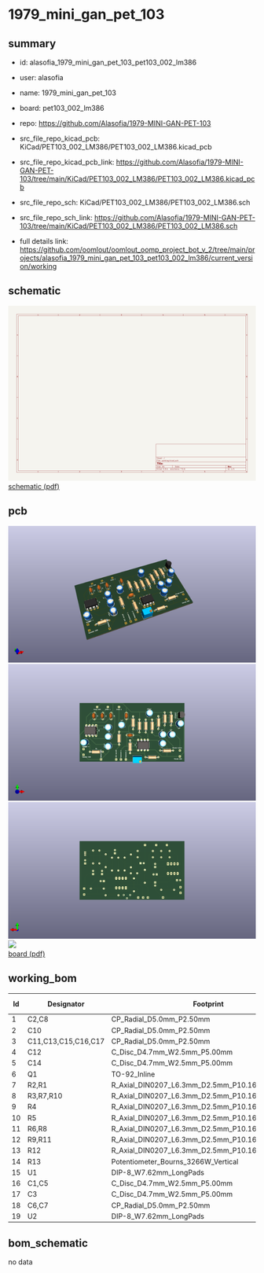 # 1979_mini_gan_pet_103
 
## summary 
* id: alasofia_1979_mini_gan_pet_103_pet103_002_lm386
* user: alasofia
* name: 1979_mini_gan_pet_103
* board: pet103_002_lm386
* repo: https://github.com/Alasofia/1979-MINI-GAN-PET-103
* src_file_repo_kicad_pcb: KiCad/PET103_002_LM386/PET103_002_LM386.kicad_pcb
* src_file_repo_kicad_pcb_link: https://github.com/Alasofia/1979-MINI-GAN-PET-103/tree/main/KiCad/PET103_002_LM386/PET103_002_LM386.kicad_pcb


* src_file_repo_sch: KiCad/PET103_002_LM386/PET103_002_LM386.sch
* src_file_repo_sch_link: https://github.com/Alasofia/1979-MINI-GAN-PET-103/tree/main/KiCad/PET103_002_LM386/PET103_002_LM386.sch
* full details link: https://github.com/oomlout/oomlout_oomp_project_bot_v_2/tree/main/projects/alasofia_1979_mini_gan_pet_103_pet103_002_lm386/current_version/working  

## schematic  
![](working_schematic_600.png)  
[schematic (pdf)](working_schematic.pdf) 






















## pcb  
![](working_3d_600.png) 
![](working_3d_front_600.png)  
![](working_3d_back_600.png)  
![](working_600.png)  
[board (pdf)](working.pdf)  

## working_bom
| Id | Designator | Footprint | Quantity | Designation | Supplier and ref |  | None | 
| --- | --- | --- | --- | --- | --- | --- | --- | 
| 1 | C2,C8 | CP_Radial_D5.0mm_P2.50mm | 2 | 470ÂµF |  |  | [''] | 
| 2 | C10 | CP_Radial_D5.0mm_P2.50mm | 1 | 100ÂµF |  |  | [''] | 
| 3 | C11,C13,C15,C16,C17 | CP_Radial_D5.0mm_P2.50mm | 5 | 1ÂµF |  |  | [''] | 
| 4 | C12 | C_Disc_D4.7mm_W2.5mm_P5.00mm | 1 | 223 |  |  | [''] | 
| 5 | C14 | C_Disc_D4.7mm_W2.5mm_P5.00mm | 1 | 333 |  |  | [''] | 
| 6 | Q1 | TO-92_Inline | 1 | 2SC1815 |  |  | [''] | 
| 7 | R2,R1 | R_Axial_DIN0207_L6.3mm_D2.5mm_P10.16mm_Horizontal | 2 | 100Î© |  |  | [''] | 
| 8 | R3,R7,R10 | R_Axial_DIN0207_L6.3mm_D2.5mm_P10.16mm_Horizontal | 3 | 4.7K |  |  | [''] | 
| 9 | R4 | R_Axial_DIN0207_L6.3mm_D2.5mm_P10.16mm_Horizontal | 1 | 1M |  |  | [''] | 
| 10 | R5 | R_Axial_DIN0207_L6.3mm_D2.5mm_P10.16mm_Horizontal | 1 | 100K |  |  | [''] | 
| 11 | R6,R8 | R_Axial_DIN0207_L6.3mm_D2.5mm_P10.16mm_Horizontal | 2 | 1K |  |  | [''] | 
| 12 | R9,R11 | R_Axial_DIN0207_L6.3mm_D2.5mm_P10.16mm_Horizontal | 2 | 10K |  |  | [''] | 
| 13 | R12 | R_Axial_DIN0207_L6.3mm_D2.5mm_P10.16mm_Horizontal | 1 | 18K |  |  | [''] | 
| 14 | R13 | Potentiometer_Bourns_3266W_Vertical | 1 | 5K |  |  | [''] | 
| 15 | U1 | DIP-8_W7.62mm_LongPads | 1 | LA6458 |  |  | [''] | 
| 16 | C1,C5 | C_Disc_D4.7mm_W2.5mm_P5.00mm | 2 | 0.27ÂµF |  |  | [''] | 
| 17 | C3 | C_Disc_D4.7mm_W2.5mm_P5.00mm | 1 | 47pF |  |  | [''] | 
| 18 | C6,C7 | CP_Radial_D5.0mm_P2.50mm | 2 | 10ÂµF |  |  | [''] | 
| 19 | U2 | DIP-8_W7.62mm_LongPads | 1 | LM386 |  |  | [''] | 


## bom_schematic
no data


